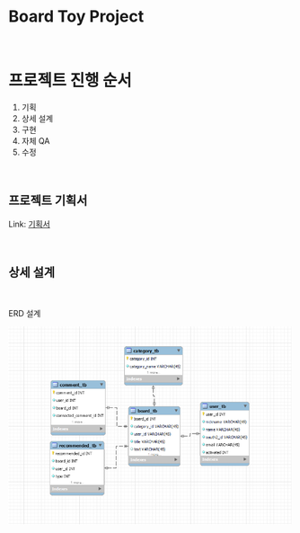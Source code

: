 Board Toy Project
================

</br>

# 프로젝트 진행 순서
1. 기획
2. 상세 설계
3. 구현
4. 자체 QA
5. 수정

</br>

프로젝트 기획서
------------------------   

Link: [기획서][notionlink]

[notionlink]: https://whispering-school-6df.notion.site/Toy-Project-21c2a3af825d42ba80fed608be92561f?pvs=74 "Notion"


</br>

상세 설계
-----------------------------

</br>

ERD 설계

![Alt text](./img/ERD_1.png "ERD 초기 설계")
